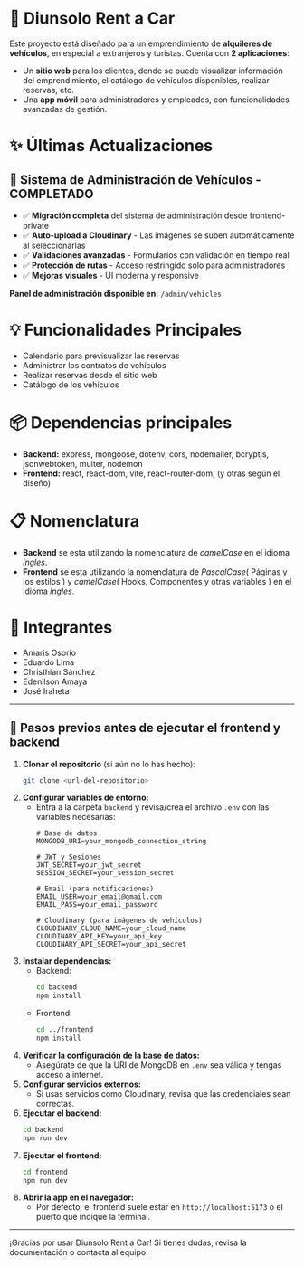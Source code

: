# 🚗 Diunsolo Rent a Car

Este proyecto está diseñado para un emprendimiento de **alquileres de vehículos**, en especial a extranjeros y turistas. Cuenta con **2 aplicaciones**:
- Un **sitio web** para los clientes, donde se puede visualizar información del emprendimiento, el catálogo de vehículos disponibles, realizar reservas, etc.
- Una **app móvil** para administradores y empleados, con funcionalidades avanzadas de gestión.

# ✨ Últimas Actualizaciones

## 🎯 Sistema de Administración de Vehículos - COMPLETADO
- ✅ **Migración completa** del sistema de administración desde frontend-private
- ✅ **Auto-upload a Cloudinary** - Las imágenes se suben automáticamente al seleccionarlas
- ✅ **Validaciones avanzadas** - Formularios con validación en tiempo real
- ✅ **Protección de rutas** - Acceso restringido solo para administradores
- ✅ **Mejoras visuales** - UI moderna y responsive

**Panel de administración disponible en:** `/admin/vehicles`

# 💡 Funcionalidades Principales
- Calendario para previsualizar las reservas
- Administrar los contratos de vehículos
- Realizar reservas desde el sitio web
- Catálogo de los vehículos

# 📦 Dependencias principales
- **Backend:** express, mongoose, dotenv, cors, nodemailer, bcryptjs, jsonwebtoken, multer, nodemon
- **Frontend:** react, react-dom, vite, react-router-dom, (y otras según el diseño)

# 📋 Nomenclatura
- **Backend** se esta utilizando la nomenclatura de _camelCase_ en el idioma _ingles_.
- **Frontend** se esta utilizando la nomenclatura de _PascalCase_( Páginas y los estilos ) y _camelCase_( Hooks, Componentes y otras variables ) en el idioma _ingles_.
  
# 📌 Integrantes
- Amaris Osorio
- Eduardo Lima
- Christhian Sánchez
- Edenilson Amaya
- José Iraheta

---
## 📝 Pasos previos antes de ejecutar el frontend y backend

1. **Clonar el repositorio** (si aún no lo has hecho):
   ```bash
   git clone <url-del-repositorio>
   ```
2. **Configurar variables de entorno:**
   - Entra a la carpeta `backend` y revisa/crea el archivo `.env` con las variables necesarias:
     ```env
     # Base de datos
     MONGODB_URI=your_mongodb_connection_string
     
     # JWT y Sesiones
     JWT_SECRET=your_jwt_secret
     SESSION_SECRET=your_session_secret
     
     # Email (para notificaciones)
     EMAIL_USER=your_email@gmail.com
     EMAIL_PASS=your_email_password
     
     # Cloudinary (para imágenes de vehículos)
     CLOUDINARY_CLOUD_NAME=your_cloud_name
     CLOUDINARY_API_KEY=your_api_key
     CLOUDINARY_API_SECRET=your_api_secret
     ```
3. **Instalar dependencias:**
   - Backend:
     ```bash
     cd backend
     npm install
     ```
   - Frontend:
     ```bash
     cd ../frontend
     npm install
     ```
4. **Verificar la configuración de la base de datos:**
   - Asegúrate de que la URI de MongoDB en `.env` sea válida y tengas acceso a internet.
5. **Configurar servicios externos:**
   - Si usas servicios como Cloudinary, revisa que las credenciales sean correctas.
6. **Ejecutar el backend:**
   ```bash
   cd backend
   npm run dev
   ```
7. **Ejecutar el frontend:**
   ```bash
   cd frontend
   npm run dev
   ```
8. **Abrir la app en el navegador:**
   - Por defecto, el frontend suele estar en `http://localhost:5173` o el puerto que indique la terminal.

---
¡Gracias por usar Diunsolo Rent a Car! Si tienes dudas, revisa la documentación o contacta al equipo.